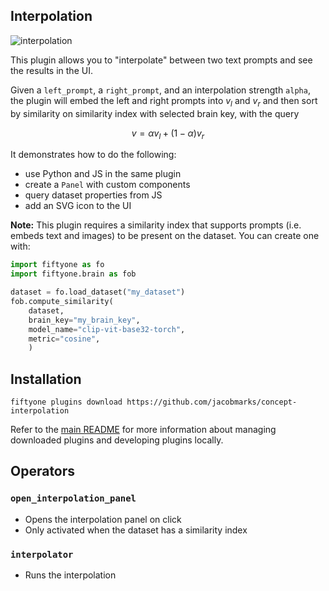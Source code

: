 ## Interpolation

![interpolation](https://github.com/voxel51/fiftyone-plugins/assets/12500356/602e1049-75d7-4b54-bc5d-9e651d39b9c3)

This plugin allows you to "interpolate" between two text prompts and see the
results in the UI.

Given a `left_prompt`, a `right_prompt`, and an interpolation strength `alpha`,
the plugin will embed the left and right prompts into $v_l$ and $v_r$ and then
sort by similarity on similarity index with selected brain key, with the query

$$v = \alpha v_l + (1 - \alpha) v_r$$

It demonstrates how to do the following:

-   use Python and JS in the same plugin
-   create a `Panel` with custom components
-   query dataset properties from JS
-   add an SVG icon to the UI

**Note:** This plugin requires a similarity index that supports prompts (i.e.
embeds text and images) to be present on the dataset. You can create one with:

```py
import fiftyone as fo
import fiftyone.brain as fob

dataset = fo.load_dataset("my_dataset")
fob.compute_similarity(
    dataset,
    brain_key="my_brain_key",
    model_name="clip-vit-base32-torch",
    metric="cosine",
    )
```

## Installation

```shell
fiftyone plugins download https://github.com/jacobmarks/concept-interpolation
```

Refer to the [main README](https://github.com/voxel51/fiftyone-plugins) for
more information about managing downloaded plugins and developing plugins
locally.

## Operators

### `open_interpolation_panel`

-   Opens the interpolation panel on click
-   Only activated when the dataset has a similarity index

### `interpolator`

-   Runs the interpolation
